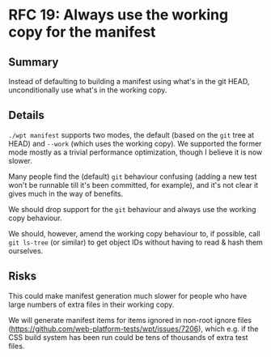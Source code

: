 # RFC 19: Always use the working copy for the manifest

## Summary

Instead of defaulting to building a manifest using what's in the git HEAD,
unconditionally use what's in the working copy.

## Details

`./wpt manifest` supports two modes, the default (based on the `git` tree at
HEAD) and `--work` (which uses the working copy). We supported the former mode
mostly as a trivial performance optimization, though I believe it is now
slower.

Many people find the (default) `git` behaviour confusing (adding a new test
won't be runnable till it's been committed, for example), and it's not clear it
gives much in the way of benefits.

We should drop support for the `git` behaviour and always use the working copy
behaviour.

We should, however, amend the working copy behaviour to, if possible, call `git
ls-tree` (or similar) to get object IDs without having to read & hash them
ourselves.

## Risks

This could make manifest generation much slower for people who have large
numbers of extra files in their working copy.

We will generate manifest items for items ignored in non-root ignore files
(https://github.com/web-platform-tests/wpt/issues/7206), which e.g. if the CSS
build system has been run could be tens of thousands of extra test files.
